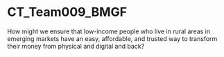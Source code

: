 # CT_Team009_BMGF
How might we ensure that low-income people who live in rural areas in emerging markets have an easy, affordable, and trusted way to transform their money from physical and digital and back?
